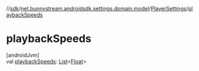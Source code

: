 //[sdk](../../../index.md)/[net.bunnystream.androidsdk.settings.domain.model](../index.md)/[PlayerSettings](index.md)/[playbackSpeeds](playback-speeds.md)

# playbackSpeeds

[androidJvm]\
val [playbackSpeeds](playback-speeds.md): [List](https://kotlinlang.org/api/latest/jvm/stdlib/kotlin.collections/-list/index.html)&lt;[Float](https://kotlinlang.org/api/latest/jvm/stdlib/kotlin/-float/index.html)&gt;
